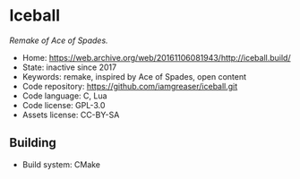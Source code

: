 # Iceball

_Remake of Ace of Spades._

- Home: https://web.archive.org/web/20161106081943/http://iceball.build/
- State: inactive since 2017
- Keywords: remake, inspired by Ace of Spades, open content
- Code repository: https://github.com/iamgreaser/iceball.git
- Code language: C, Lua
- Code license: GPL-3.0
- Assets license: CC-BY-SA

## Building

- Build system: CMake
